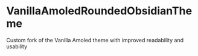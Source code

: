 # VanillaAmoledRoundedObsidianTheme
Custom fork of the Vanilla Amoled theme with improved readability and usability
